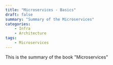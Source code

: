 ```yaml
---
title: "Microservices - Basics"
draft: false
summary: "Summary of the Microservices"
categories: 
    - Infra
    - Architecture
tags:
    - Microservices
---
```

This is the summary of the book "Microservices"